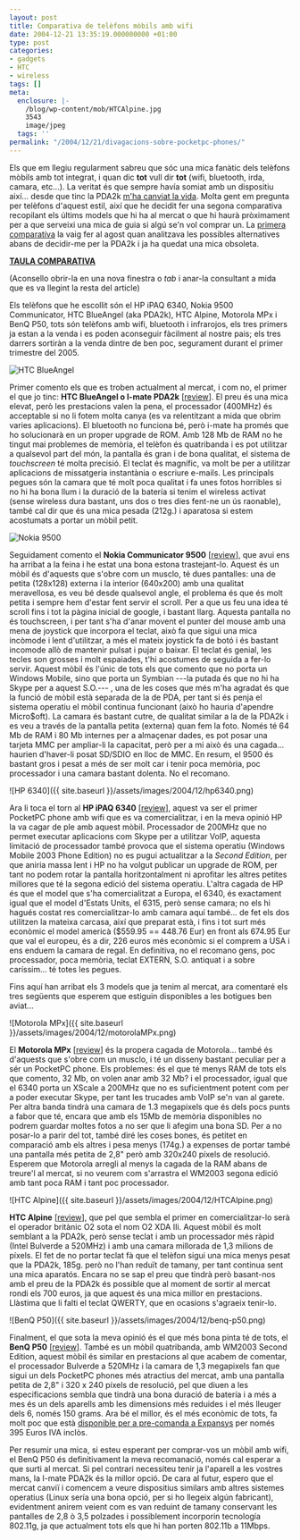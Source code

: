 ```yaml
---
layout: post
title: Comparativa de telèfons mòbils amb wifi
date: 2004-12-21 13:35:19.000000000 +01:00
type: post
categories:
- gadgets
- HTC
- wireless
tags: []
meta:
  enclosure: |-
    /blog/wp-content/mob/HTCAlpine.jpg
    3543
    image/jpeg
  tags: ''
permalink: "/2004/12/21/divagacions-sobre-pocketpc-phones/"
---
```

<p>Els que em llegiu regularment sabreu que sóc una mica fanàtic dels telèfons mòbils amb tot integrat, i quan dic <strong>tot</strong> vull dir <strong>tot</strong> (wifi, bluetooth, irda, camara, etc...). La veritat és que sempre havía somiat amb un dispositiu així... desde que tinc la PDA2k <a href="/blog/2004/11/08/100/">m'ha canviat la vida</a>. Molta gent em pregunta per telèfons d'aquest estil, així que he decidit fer una segona comparativa recopilant els últims models que hi ha al mercat o que hi haurà pròximament per a que serveixi una mica de guia si algú se'n vol comprar un. La <a href="/blog/2004/08/26/55/">primera comparativa</a> la vaig fer al agost quan analitzava les possibles alternatives abans de decidir-me per la PDA2k i ja ha quedat una mica obsoleta.</p>
<p class="center"><strong><a href="/archives/images/pocketpcphones.png">TAULA COMPARATIVA</a></strong></p>
<p class="center">(Aconsello obrir-la en una nova finestra o <em>tab</em> i anar-la consultant a mida que es va llegint la resta del article)</p>
<p>Els telèfons que he escollit són el HP iPAQ 6340, Nokia 9500 Communicator, HTC BlueAngel (aka PDA2k), HTC Alpine, Motorola MPx i BenQ P50, tots són telèfons amb wifi, bluetooth i infrarojos, els tres primers ja estan a la venda i es poden aconseguir fàcilment al nostre pais; els tres darrers sortiràn a la venda dintre de ben poc, segurament durant el primer trimestre del 2005.</p>
<p><img src="{{ site.baseurl }}/assets/images/2004/12/pda2k.png" alt="HTC BlueAngel" class="right" />
<p>Primer comento els que es troben actualment al mercat, i com no, el primer el que jo tinc: <strong>HTC BlueAngel o I-mate PDA2k</strong> [<a href="http://mobile-review.com/pda/review/htc-blue-angel-en.shtml">review</a>]. El preu és una mica elevat, però les prestacions valen la pena, el processador (400MHz) és acceptable si no li fotem molta canya (es va relentitzant a mida que obrim varies aplicacions). El bluetooth no funciona bé, però i-mate ha promés que ho solucionarà en un proper upgrade de ROM. Amb 128 Mb de RAM no he tingut mai problemes de memòria, el telèfon és quatribanda i es pot utilitzar a qualsevol part del món, la pantalla és gran i de bona qualitat, el sistema de <em>touchscreen</em> té molta precisió. El teclat és magnífic, va molt be per a utilitzar aplicacions de missatgeria instantània o escriure e-mails. Les principals pegues són la camara que té molt poca qualitat i fa unes fotos horribles si no hi ha bona llum i la duració de la batería si tenim el wireless activat (sense wireless dura bastant, uns dos o tres dies fent-ne un ús raonable), també cal dir que és una mica pesada (212g.) i aparatosa si estem acostumats a portar un mòbil petit.</p>
<p><img src="{{ site.baseurl }}/assets/images/2004/12/nokia9500.png" alt="Nokia 9500" class="right" />
<p>Seguidament comento el <strong>Nokia Communicator 9500</strong> [<a href="http://my-symbian.com/9210/review_9500.php">review</a>], que avui ens ha arribat a la feina i he estat una bona estona trastejant-lo. Aquest és un mòbil és d'aquests que s'obre com un musclo, té dues pantalles: una de petita (128x128) externa i la interior (640x200) amb una qualitat meravellosa, es veu bé desde qualsevol angle, el problema és que és molt petita i sempre hem d'estar fent servir el scroll. Per a que us feu una idea té scroll fins i tot la pàgina inicial de google, i bastant llarg. Aquesta pantalla no és touchscreen, i per tant s'ha d'anar movent el punter del mouse amb una mena de joystick que incorpora el teclat, això fa que sigui una mica incòmode i lent d'utilitzar, a més el mateix joystick fa de botó i és bastant incomode allò de mantenir pulsat i pujar o baixar. El teclat és genial, les tecles son grosses i molt espaiades, t'hi acostumes de seguida a fer-lo servir.  Aquest mòbil és l'únic de tots els que comento que no porta un Windows Mobile, sino que porta un Symbian ---la putada és que no hi ha Skype per a aquest S.O.---
, una de les coses que més m'ha agradat és que la funció de mòbil està separada de la de PDA, per tant si és penja el sistema operatiu el mòbil continua funcionant (això ho hauria d'apendre Micro$oft). La camara és bastant cutre, de qualitat similar a la de la PDA2k i es veu a través de la pantalla petita (externa) quan fem la foto. Només té 64 Mb de RAM i 80 Mb internes per a almaçenar dades, es pot posar una tarjeta MMC per ampliar-li la capacitat, però per a mi això és una cagada... haurien d'haver-li posat SD/SDIO en lloc de MMC. En resum, el 9500 és bastant gros i pesat a més de ser molt car i tenir poca memòria, poc processador i una camara bastant dolenta. No el recomano.

![HP 6340]({{ site.baseurl }}/assets/images/2004/12/hp6340.png)

Ara li toca el torn al **HP iPAQ 6340** [[review](http://www.msmobiles.com/news.php/2866.html)], aquest va ser el primer PocketPC phone amb wifi que es va comercialitzar, i en la meva opinió HP la va cagar de ple amb aquest mòbil. Processador de 200MHz que no permet executar aplicacions com Skype per a utilitzar VoIP, aquesta limitació de processador també provoca que el sistema operatiu (Windows Mobile 2003 Phone Edition) no es pugui actualitzar a la _Second Edition_, per que aniria massa lent i HP no ha volgut publicar un upgrade de ROM, per tant no podem rotar la pantalla horitzontalment ni aprofitar les altres petites millores que té la segona edició del sistema operatiu. L'altra cagada de HP és que el model que s'ha comercialitzat a Europa, el 6340, és exactament igual que el model d'Estats Units, el 6315, però sense camara; no els hi hagués costat res comercialitzar-lo amb camara aquí també... de fet els dos utilitzen la mateixa carcasa, així que preparat està, i fins i tot surt més econòmic el model americà ($559.95 == 448.76 Eur) en front als 674.95 Eur que val el europeu, és a dir, 226 euros més econòmic si el comprem a USA i ens enduem la camara de regal. En definitiva, no el recomano gens, poc processador, poca memòria, teclat EXTERN, S.O. antiquat i a sobre caríssim... té totes les pegues.

Fins aquí han arribat els 3 models que ja tenim al mercat, ara comentaré els tres següents que esperem que estiguin disponibles a les botigues ben aviat...

![Motorola MPx]({{ site.baseurl }}/assets/images/2004/12/motorolaMPx.png)

El **Motorola MPx** [[review](http://www.mobileburn.com/review.jsp?Id=985)] és la propera cagada de Motorola... també és d'aquests que s'obre com un musclo, i té un disseny bastant peculiar per a sér un PocketPC phone. Els problemes: és el que té menys RAM de tots els que comento, 32 Mb, on volen anar amb 32 Mb? i el processador, igual que el 6340 porta un XScale a 200MHz que no es suficientment potent com per a poder executar Skype, per tant les trucades amb VoIP se'n van al garete. Per altra banda tindrà una camara de 1.3 megapixels que és dels pocs punts a fabor que té, encara que amb els 15Mb de memòria disponibles no podrem guardar moltes fotos a no ser que li afegim una bona SD. Per a no posar-lo a parir del tot, també diré les coses bones, és petitet en comparació amb els altres i pesa menys (174g.) a expenses de portar també una pantalla més petita de 2,8" però amb 320x240 píxels de resolució. Esperem que Motorola arregli al menys la cagada de la RAM abans de treure'l al mercat, si no veurem com s'arrastra el WM2003 segona edició amb tant poca RAM i tant poc processador.

![HTC Alpine]({{ site.baseurl }}/assets/images/2004/12/HTCAlpine.png)

**HTC Alpine** [[review](http://www.ppcw.net/?itemid=2137)], que pel que sembla el primer en comercialitzar-lo serà el operador britànic O2 sota el nom O2 XDA IIi. Aquest mòbil és molt semblant a la PDA2k, però sense teclat i amb un processador més ràpid (Intel Bulverde a 520MHz) i amb una camara millorada de 1,3 milions de píxels. El fet de no portar teclat fà que el telèfon sigui una mica menys pesat que la PDA2k, 185g. però no l'han reduït de tamany, per tant continua sent una mica aparatós. Encara no se sap el preu que tindrà però basant-nos amb el preu de la PDA2k és possible que al moment de sortir al mercat rondi els 700 euros, ja que aquest és una mica millor en prestacions. Llàstima que li falti el teclat QWERTY, que en ocasions s'agraeix tenir-lo.

![BenQ P50]({{ site.baseurl }}/assets/images/2004/12/benq-p50.png)

Finalment, el que sota la meva opinió és el que més bona pinta té de tots, el **BenQ P50** [[review](http://www.msmobiles.com/news.php/2349.html)]. També es un mòbil quatribanda, amb WM2003 Second Edition, aquest mòbil és similar en prestacions al que acabem de comentar, el processador Bulverde a 520MHz i la camara de 1,3 megapixels fan que sigui un dels PocketPC phones més atractius del mercat, amb una pantalla petita de 2,8" i 320 x 240 píxels de resolució, pel que diuen a les especificacions sembla que tindrà una bona duració de batería i a més a mes és un dels aparells amb les dimensions més reduides i el més lleuger dels 6, només 150 grams. Ara bé el millor, és el més econòmic de tots, fa molt poc que està [disponible per a pre-comanda a Expansys](http://www.expansys.es/product.asp?code=112410) per només 395 Euros IVA inclòs.

Per resumir una mica, si esteu esperant per comprar-vos un mòbil amb wifi, el BenQ P50 és definitivament la meva recomanació, només cal esperar a que surti al mercat. Si pel contrari necessiteu tenir ja l'aparell a les vostres mans, la I-mate PDA2k és la millor opció. De cara al futur, espero que el mercat canviï i comencem a veure dispositius similars amb altres sistemes operatius (Linux sería una bona opció, per si ho llegeix algún fabricant), evidentment anirem veient com es van reduint de tamany conservant les pantalles de 2,8 ò 3,5 polzades i possiblement incorporin tecnología 802.11g, ja que actualment tots els que hi han porten 802.11b a 11Mbps.

